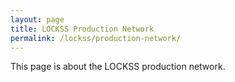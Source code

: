 ```yaml
---
layout: page
title: LOCKSS Production Network
permalink: /lockss/production-network/
---
```


This page is about the LOCKSS production network.